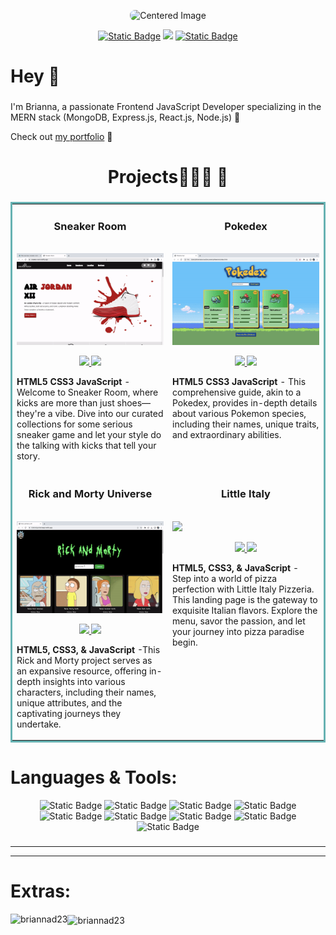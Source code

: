 <p align="center">
  <img src="https://i.postimg.cc/mrJq8Lm7/Briannad-Header.png" alt="Centered Image" style ="border-radius: 8px;">
</p>

<section align = "center">
    <a href="https://www.linkedin.com/in/briannaduncan/"><img alt="Static Badge" src="https://img.shields.io/badge/%7C_LinkedIn-blue?logo=LinkedIn&link=https%3A%2F%2Fwww.linkedin.com%2Fin%2Fbriannaduncan%2F"></a>
   <img src= https://img.shields.io/badge/Resume-lightblue?logo=DocuSign&logoColor=white&labelColor=grey>
   <a href="https://briannaduncandevportfolio.netlify.app/"><img alt="Static Badge" src="https://img.shields.io/badge/Portfolio-green?logo=React&logoColor=white&labelColor=grey"></a>

  
</section>






<h1 align="left">Hey 👋 </h1>

###

<p align="left">
I'm Brianna, a passionate Frontend JavaScript Developer specializing in the MERN stack (MongoDB, Express.js, React.js, Node.js) 🚀

Check out [my portfolio](https://briannaduncandevportfolio.netlify.app/) 🙂

</p>

###
###

<h1 align="center"> Projects👷🏾‍♀️ 🔨</h1>

###

<table bordercolor="#66b2b2">
  
  <tr>
    <td width="50%" valign="top">
      <h3 align="center"> Sneaker Room</h3>
        <br />
        <a target="_blank" href="https://sneaker-room.netlify.app/">
            <img src="/images/sneakers.gif" width="100%" alt="Travel App"/>
        </a>
        <br />
        <p align="center">
          
  <a href="https://github.com/BriannaD23/sneaker-website" target="_blank">
    <img src="https://img.shields.io/static/v1?label=|&message=REPO&color=lightblue&style=plastic&logo=github&logo-color=white"/>
  </a>  
  <a href='https://sneaker-room.netlify.app/' target="_blank">
    <img src="https://img.shields.io/static/v1?label=|&message=WEBSITE&color=green&style=plastic&logo=wordpress&logo-color=white"/>
  </a>
      </p>
        <p><strong>HTML5 CSS3 JavaScript</strong> - Welcome to Sneaker Room, where kicks are more than just shoes—they're a vibe. Dive into our curated collections for some serious sneaker game and let your style do the talking with kicks that tell your story.</p>
    </td>
    <td width="50%" valign="top">
      <h3 align="center"> Pokedex </h3>
        <br />
      <a target="_blank" href="https://pokedexuniverse.netlify.app/">
            <img src="/images/Pokedex.gif" width="100%"  alt="Rigley 2"/>
        </a>
        <br />
        <p align="center">
          
  <a href="https://github.com/BriannaD23/Pokemon" target="_blank">
    <img src="https://img.shields.io/static/v1?label=|&message=REPO&color=lightblue&style=plastic&logo=github&logo-color=white"/>
  </a>
  <a href="https://pokedexuniverse.netlify.app/" target="_blank">
    <img src="https://img.shields.io/static/v1?label=|&message=WEBSITE&color=green&style=plastic&logo=wordpress&logo-color=white"/>
  </a>
      </p>
        <p><strong>HTML5 CSS3 JavaScript</strong> - This comprehensive guide, akin to a Pokedex, provides in-depth details about various Pokemon species, including their names, unique traits, and extraordinary abilities.</p>
    </td>
  </tr>
  
  <tr>
    <td width="50%" valign="top">
      <h3 align="center"> Rick and Morty Universe</h3>
      <br />
        <a target="_blank" href="https://rickmortyuniverseapi.netlify.app">
          <img src="/images/Rick&Morty.gif" width="100%" alt="Portfolio"/>
        </a>
      <br />
        <p align="center">
  <a href="https://github.com/BriannaD23/Rick-Morty" target="_blank">
    <img src="https://img.shields.io/static/v1?label=|&message=REPO&color=lightblue&style=plastic&logo=github&logo-color=white"/>
  </a>
  <a href="https://rickmortyuniverseapi.netlify.app" target="_blank">
    <img src="https://img.shields.io/static/v1?label=|&message=WEBSITE&color=green&style=plastic&logo=wordpress&logo-color=white"/>
  </a>
      </p>
        <p><strong>HTML5, CSS3, & JavaScript</strong> -This Rick and Morty project serves as an expansive resource, offering in-depth insights into various characters, including their names, unique attributes, and the captivating journeys they undertake.</p>
    </td>
    <td width="50%" valign="top">
      <h3 align="center"> Little Italy </h3>
        <br />
        <a target="_blank" href="https://littleitalypizza.netlify.app">
          <img src="/images/LittleItaly.gif" width="100%" />
        </a>
        <br />
        <p align="center">
          
  <a href="https://github.com/BriannaD23/Pizza" target="_blank">
    <img src="https://img.shields.io/static/v1?label=|&message=REPO&color=lightblue&style=plastic&logo=github&logo-color=white"/>
  </a>
  <a href="https://littleitalypizza.netlify.app" target="_blank">
    <img src="https://img.shields.io/static/v1?label=|&message=WEBSITE&color=green&style=plastic&logo=wordpress&logo-color=white"/>
  </a>
      </p>
        <p><strong>HTML5, CSS3, & JavaScript</strong> - Step into a world of pizza perfection with Little Italy Pizzeria. This landing page is the gateway to exquisite Italian flavors. Explore the menu, savor the passion, and let your journey into pizza paradise begin.</p>
    </td>
  </tr>
</table>



###





<h1 align="left">Languages & Tools:</h1>

<section align="center"> 
  <img alt="Static Badge" src="https://img.shields.io/badge/HTML-orange?logo=CSS3&logoColor=orange&labelColor=grey">
  <img alt="Static Badge" src="https://img.shields.io/badge/CSS-blue?logo=CSS3&logoColor=blue&labelColor=grey">
  <img alt="Static Badge" src="https://img.shields.io/badge/JAVASCRIPT-yellow?logo=CSS3&logoColor=yellow&labelColor=grey">
  <img alt="Static Badge" src="https://img.shields.io/badge/BOOTSTRAP-purple?logo=bootstrap&logoColor=purple&labelColor=grey">
  <img alt="Static Badge" src="https://img.shields.io/badge/EXPRESS-white?logo=Express&logoColor=white&labelColor=grey">
  <img alt="Static Badge" src="https://img.shields.io/badge/MONGODB-darkgreen?logo=Mongodb&logoColor=green&labelColor=grey">
  <img alt="Static Badge" src="https://img.shields.io/badge/NODEJS-green?logo=node.js&logoColor=green&labelColor=grey">
  <img alt="Static Badge" src="https://img.shields.io/badge/REACT-lightblue?logo=REACT&logoColor=LIGHTBLUE&labelColor=grey">
  <img alt="Static Badge" src="https://img.shields.io/badge/GIT-orange?logo=git&logoColor=orange&labelColor=grey">


  
</section>


###

---

---


<h1 align="left">Extras: </h1>





<p><img align="left" src="https://github-readme-stats.vercel.app/api/top-langs?username=briannad23&show_icons=true&locale=en&layout=compact" alt="briannad23" /></p>

<p><img align="center" src="https://github-readme-streak-stats.herokuapp.com/?user=briannad23&" alt="briannad23" /></p>


</div>
